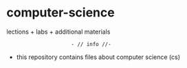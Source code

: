 # computer-science
lections + labs + additional materials

                         - // info //-
*  this repository contains files about computer science (cs)

